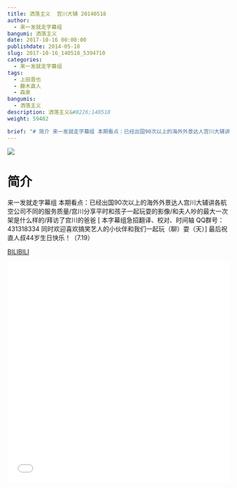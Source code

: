 ```yaml
---
title: 洒落主义  宫川大辅 20140518
author: 
  - 来一发就走字幕组
bangumi: 洒落主义
date: 2017-10-16 00:00:00
publishdate: 2014-05-18
slug: 2017-10-16_140518_5394710
categories: 
  - 来一发就走字幕组
tags: 
  - 上田晋也
  - 藤木直人
  - 森泉
bangumis: 
  - 洒落主义
description: 洒落主义&#8226;140518
weight: 59482

brief: "# 简介 来一发就走字幕组 本期看点：已经出国90次以上的海外外景达人宫川大辅讲各航空公司不同的服务质量/宫川分享平时和孩子一起玩耍的影像/和夫人吵的最大一次架是什么样的/拜访了宫川的爸爸"
---
```


![](https://i.imgur.com/RAillhG.jpg)

# 简介  
来一发就走字幕组 本期看点：已经出国90次以上的海外外景达人宫川大辅讲各航空公司不同的服务质量/宫川分享平时和孩子一起玩耍的影像/和夫人吵的最大一次架是什么样的/拜访了宫川的爸爸
[ 本字幕组急招翻译、校对、时间轴  QQ群号：431318334 同时欢迎喜欢搞笑艺人的小伙伴和我们一起玩（聊）耍（天）]
最后祝直人叔44岁生日快乐！（7.19）

  [BILIBILI](https://www.bilibili.com/video/av5394710/)


<div class="vcontainer">  <iframe class='video' src="//www.bilibili.com/blackboard/player.html?aid=5394710" width="100%" height="500" frameborder="0" allowfullscreen="allowfullscreen"></iframe></div>
